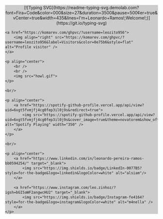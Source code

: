 

<div style="background-color: #ccc;">
    <div align="center">
        [![Typing SVG](https://readme-typing-svg.demolab.com?font=Fira+Code&color=000&size=27&duration=3500&pause=500&center=true&vCenter=true&width=435&lines=I'm+Leonardo+Ramos!;Welcome!;)](https://git.io/typing-svg)
    </div>

    <a href="https://komarev.com/ghpvc/?username=leozito956">
        <img align="right" src="https://komarev.com/ghpvc/?username=leozito956&label=Visitors&color=0e75b6&style=flat" alt="Profile visitor" />
    </a>

    <p align="center">
        <br />
        <br />
        <img src="howl.gif">
    </p>

    <br/>

    <p align="center">
        <a href="https://spotify-github-profile.vercel.app/api/view?uid=6xgt5fvmjfj4cg0fep3il0j9s&redirect=true">
            <img src="https://spotify-github-profile.vercel.app/api/view?uid=6xgt5fvmjfj4cg0fep3il0j9s&cover_image=true&theme=novatorem&show_offline=true&background_color=121212&interchange=true&bar_color=9537c8&bar_color_cover=false" alt="Spotify Playing" width="350" />
        </a>
    </p>

    <br/>

    <p align="center">
        <a href="https://www.linkedin.com/in/leonardo-pereira-ramos-bb0594254/" target="_blank">
            <img src="https://img.shields.io/badge/LinkedIn-0077B5?style=for-the-badge&logo=linkedin&logoColor=white" alt="alsiam"/>
        </a>

        <a href="https://www.instagram.com/leo.zinhoz/?igsh=bGI5aWF2angwcHU2" target="_blank">
            <img src="https://img.shields.io/badge/Instagram-fe4164?style=for-the-badge&logo=instagram&logoColor=white" alt="m4nella" />
        </a>
    </p>
</div>


